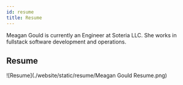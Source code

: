 ```yaml
---
id: resume
title: Resume
---
```


Meagan Gould is currently an Engineer at Soteria LLC. She works in fullstack software development and operations. 

## Resume
![Resume](./website/static/resume/Meagan Gould Resume.png)



